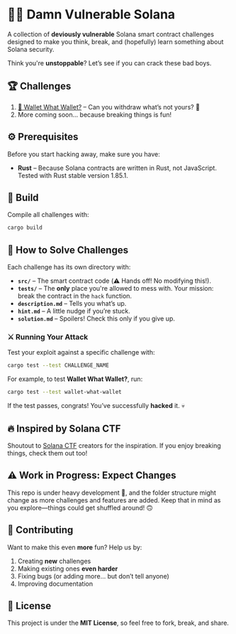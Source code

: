 # 🕵️‍♂️ Damn Vulnerable Solana

A collection of **deviously vulnerable** Solana smart contract challenges designed to make you think, break, and (hopefully) learn something about Solana security.

Think you're **unstoppable**? Let’s see if you can crack these bad boys.

## 🏆 Challenges

1. [💸 Wallet What Wallet?](./challenges/wallet-what-wallet/description.md) – Can you withdraw what’s not yours? 🤔
2. More coming soon... because breaking things is fun!

## ⚙️ Prerequisites

Before you start hacking away, make sure you have:

- **Rust** – Because Solana contracts are written in Rust, not JavaScript. Tested with Rust stable version 1.85.1.

## 🔨 Build

Compile all challenges with:

```bash
cargo build
```

## 🎯 How to Solve Challenges

Each challenge has its own directory with:

- **`src/`** – The smart contract code (⚠️ Hands off! No modifying this!).
- **`tests/`** – The **only** place you're allowed to mess with. Your mission: break the contract in the `hack` function.
- **`description.md`** – Tells you what’s up.
- **`hint.md`** – A little nudge if you’re stuck.
- **`solution.md`** – Spoilers! Check this only if you give up.

### ⚔️ Running Your Attack

Test your exploit against a specific challenge with:

```bash
cargo test --test CHALLENGE_NAME
```

For example, to test **Wallet What Wallet?**, run:

```bash
cargo test --test wallet-what-wallet
```

If the test passes, congrats! You’ve successfully **hacked** it. 💀

## 🔥 Inspired by Solana CTF

Shoutout to [Solana CTF](https://github.com/neodyme-labs/solana-ctf) creators for the inspiration. If you enjoy breaking things, check them out too!

## ⚠️ Work in Progress: Expect Changes

This repo is under heavy development 🚧, and the folder structure might change as more challenges and features are added. Keep that in mind as you explore—things could get shuffled around! 🙃

## 🤝 Contributing

Want to make this even **more** fun? Help us by:

1. Creating **new** challenges
2. Making existing ones **even harder**
3. Fixing bugs (or adding more… but don’t tell anyone)
4. Improving documentation

## 📜 License

This project is under the **MIT License**, so feel free to fork, break, and share.
